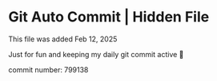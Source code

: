 # Git Auto Commit | Hidden File

This file was added Feb 12, 2025

Just for fun and keeping my daily git commit active 🤪

commit number: 799138
